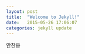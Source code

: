 ```yaml
---
layout: post
title:  "Welcome to Jekyll!"
date:   2015-05-26 17:06:07
categories: jekyll update
---
```

안찬웅
